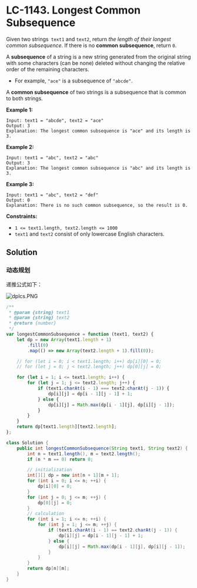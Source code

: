 # LC-1143. Longest Common Subsequence

Given two strings` text1` and `text2`, return _the length of their longest common subsequence_. If there is no **common subsequence**, return `0`.

A **subsequence** of a string is a new string generated from the original string with some characters (can be none) deleted without changing the relative order of the remaining characters.

-   For example, `"ace"` is a subsequence of `"abcde"`.

A **common subsequence** of two strings is a subsequence that is common to both strings.

**Example 1:**

```text
Input: text1 = "abcde", text2 = "ace"
Output: 3
Explanation: The longest common subsequence is "ace" and its length is 3.
```

**Example 2:**

```text
Input: text1 = "abc", text2 = "abc"
Output: 3
Explanation: The longest common subsequence is "abc" and its length is 3.
```

**Example 3:**

```text
Input: text1 = "abc", text2 = "def"
Output: 0
Explanation: There is no such common subsequence, so the result is 0.
```

**Constraints:**

-   `1 <= text1.length, text2.length <= 1000`
-   `text1` and `text2` consist of only lowercase English characters.

## Solution

### 动态规划

递推公式如下：

![dplcs.PNG](https://i.loli.net/2021/04/03/ih2sp1FrBqeZvu5.png)

```javascript
/**
 * @param {string} text1
 * @param {string} text2
 * @return {number}
 */
var longestCommonSubsequence = function (text1, text2) {
    let dp = new Array(text1.length + 1)
        .fill(0)
        .map(() => new Array(text2.length + 1).fill(0));

    // for (let i = 0; i < text1.length; i++) dp[i][0] = 0;
    // for (let j = 0; j < text2.length; j++) dp[0][j] = 0;

    for (let i = 1; i <= text1.length; i++) {
        for (let j = 1; j <= text2.length; j++) {
            if (text1.charAt(i - 1) === text2.charAt(j - 1)) {
                dp[i][j] = dp[i - 1][j - 1] + 1;
            } else {
                dp[i][j] = Math.max(dp[i - 1][j], dp[i][j - 1]);
            }
        }
    }
    return dp[text1.length][text2.length];
};
```

```java
class Solution {
    public int longestCommonSubsequence(String text1, String text2) {
		int n = text1.length(), m = text2.length();
        if (n * m == 0) return 0;

        // initialization
        int[][] dp = new int[n + 1][m + 1];
        for (int i = 0; i <= n; ++i) {
            dp[i][0] = 0;
        }
        for (int j = 0; j <= m; ++j) {
            dp[0][j] = 0;
        }
        // calculation
		for (int i = 1; i <= n; ++i) {
            for (int j = 1; j <= m; ++j) {
                if (text1.charAt(i - 1) == text2.charAt(j - 1)) {
                    dp[i][j] = dp[i - 1][j - 1] + 1;
                } else {
                    dp[i][j] = Math.max(dp[i - 1][j], dp[i][j - 1]);
                }
            }
        }
        return dp[n][m];
    }
}
```
